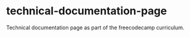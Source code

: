 # technical-documentation-page
Technical documentation page as part of the freecodecamp curriculum. 
